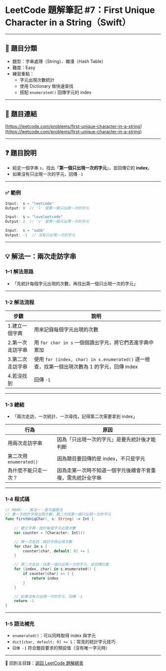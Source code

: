 # LeetCode 題解筆記 #7：First Unique Character in a String（Swift）

---

## 📂 題目分類

- 題型：字串處理（String）、雜湊（Hash Table）
- 難度：Easy
- 練習重點：
  - 字元出現次數統計
  - 使用 Dictionary 做快速查找
  - 搭配 `enumerated()` 回傳字元的 index

---

## 📝 題目連結  

[https://leetcode.com/problems/first-unique-character-in-a-string](https://leetcode.com/problems/first-unique-character-in-a-string)

---

## ❓ 題目說明

- 給定一個字串 `s`，找出「**第一個只出現一次的字元**」，並回傳它的 **index**。
- 如果沒有只出現一次的字元，回傳 `-1`

---

### ✅ 範例

```swift
Input:  s = "leetcode"
Output: 0  // 'l' 是第一個只出現一次的字元

Input:  s = "loveleetcode"
Output: 2  // 'v' 是第一個只出現一次的字元

Input:  s = "aabb"
Output: -1  // 沒有只出現一次的字元
```

---

## 💡 解法一：兩次走訪字串

### 1–1 解法思路

- 「先統計每個字元出現的次數，再找出第一個只出現一次的字元」

---

### 1-2 解法流程

| 步驟 | 說明 |
|------|------|
| 1.建立一個字典 | 用來記錄每個字元出現的次數 |
| 2.第一次走訪字串 | 用 `for char in s` 一個個讀出字元，將它們丟進字典中累加 |
| 3.第二次走訪字串 | 使用 `for (index, char) in s.enumerated()` 逐一檢查，找第一個出現次數為 1 的字元，回傳 index |
| 4.若沒找到 | 回傳 `-1` |

---

### 1-3 總結

- 「兩次走訪，一次統計、一次尋找，記得第二次需要拿到 index」

| 行為                     | 原因                                                   |
|--------------------------|--------------------------------------------------------|
| 用兩次走訪字串            | 因為「只出現一次的字元」是要先統計後才能判斷               |
| 第二次用 `enumerated()` | 因為題目要回傳的是 index，不只是字元                       |
| 為什麼不能只走一次？       | 因為走第一次時不知道一個字元後續會不會重複，需先統計全字串 |

---

### 1-4 程式碼

```swift
// MARK: - 解法一：兩次遍歷法
// 第一次統計字母出現次數，第二次找第一個只出現一次的字元
func firstUniqChar(_ s: String) -> Int {
    
    // 建立字典：統計每個字元出現次數
    var counter = [Character: Int]()

    // 第一次走訪：統計字母出現次數
    for char in s {
        counter[char, default: 0] += 1
    }

    // 第二次走訪：找第一個只出現一次的字元，並回傳位置
    for (index, char) in s.enumerated() {
        if counter[char] == 1 {
            return index
        }
    }

    // 如果沒有只出現一次的字元，回傳 -1
    return -1
}    
```

---

### 1-5 語法補充

- `enumerated()`：可以同時取得 index 與字元
- `dict[char, default: 0] += 1`：常見的統計字元技巧
- `回傳 -1` 符合題目要求的預設值（沒有唯一字元時）

---

📂 回到主目錄：[返回 LeetCode 題解總表](../README.md)